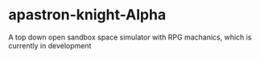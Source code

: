 # apastron-knight-Alpha
A top down open sandbox space simulator with RPG machanics, which is currently in development
